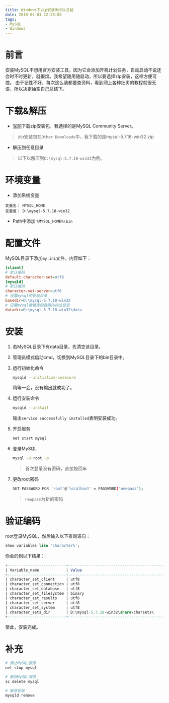 ```yaml
---
title: Windows下zip安装MySQL总结
date: 2018-04-01 22:28:03
tags:
- MySQL
- Windows
---
```


# 前言

安装MySQL不想用官方安装工具，因为它会添加开机计划任务，自动启动不说还会时不时更新，就很烦。我希望随用随启动，所以要选择zip安装，这样方便可控。
由于记性不好，每次这么装都要查资料，看到网上各种拙劣的教程就很无语，所以决定抽空自己总结下。

# 下载&解压

* [官网](https://dev.mysql.com/downloads/mysql/)下载zip安装包，我选择的是MySQL Community Server。
> zip安装包在`Other Downloads`中，我下载的是mysql-5.7.18-win32.zip
* 解压到任意目录
> 以下以解压到`D:\mysql-5.7.18-win32`为例。

# 环境变量

* 添加系统变量

```text
变量名： MYSQL_HOME
变量值： D:\mysql-5.7.18-win32
```

* Path中添加 `%MYSQL_HOME%\bin`

# 配置文件

MySQL目录下添加`my.ini`文件，内容如下：

```ini
[client]
# 默认编码
default-character-set=utf8
[mysqld]
# 默认编码
character-set-server=utf8
# 设置mysql的安装目录
basedir=D:\mysql-5.7.18-win32
# 设置mysql数据库的数据的存放目录
datadir=D:\mysql-5.7.18-win32\data
```

# 安装

1. 若MySQL目录下有data目录，先清空该目录。
1. 管理员模式启动cmd，切换到MySQL目录下的bin目录中。
1. 运行初始化命令

    ```sh
    mysqld --initialize-insecure
    ```

    稍等一会，没有输出就成功了。

1. 运行安装命令

    ```sh
    mysqld --install
    ```

    输出`service successfully installed`表明安装成功。

1. 开启服务

    ```sh
    net start mysql
    ```

1. 登录MySQL

    ```sh
    mysql -u root -p
    ```

    > 首次登录没有密码，直接按回车

1. 更改root密码

    ```sh
    SET PASSWORD FOR 'root'@'localhost' = PASSWORD('newpass');
    ```

    > `newpass`为新的密码

# 验证编码

root登录MySQL，然后输入以下查询语句：

```sql
show variables like 'character%';
```

你会的到以下结果：

```sql
+--------------------------+-------------------------------------------+
| Variable_name            | Value                                     |
+--------------------------+-------------------------------------------+
| character_set_client     | utf8                                      |
| character_set_connection | utf8                                      |
| character_set_database   | utf8                                      |
| character_set_filesystem | binary                                    |
| character_set_results    | utf8                                      |
| character_set_server     | utf8                                      |
| character_set_system     | utf8                                      |
| character_sets_dir       | D:\mysql-5.7.18-win32\share\charsets\     |
+--------------------------+-------------------------------------------+
```

至此，安装完成。

# 补充

```sh
# 停止MySQL服务
net stop mysql

# 删除MySQL服务
sc delete mysql

# 解除安装
mysqld remove
```